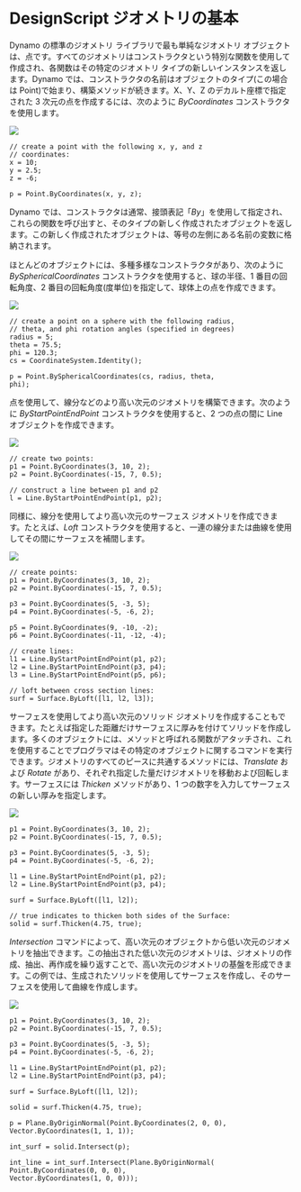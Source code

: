 

# DesignScript ジオメトリの基本

Dynamo の標準のジオメトリ ライブラリで最も単純なジオメトリ オブジェクトは、点です。すべてのジオメトリはコンストラクタという特別な関数を使用して作成され、各関数はその特定のジオメトリ タイプの新しいインスタンスを返します。Dynamo では、コンストラクタの名前はオブジェクトのタイプ(この場合は Point)で始まり、構築メソッドが続きます。X、Y、Z のデカルト座標で指定された 3 次元の点を作成するには、次のように *ByCoordinates* コンストラクタを使用します。

![](images/12-1/GeometryBasics_01.png)

```
// create a point with the following x, y, and z
// coordinates:
x = 10;
y = 2.5;
z = -6;

p = Point.ByCoordinates(x, y, z);
```

Dynamo では、コンストラクタは通常、接頭表記「*By*」を使用して指定され、これらの関数を呼び出すと、そのタイプの新しく作成されたオブジェクトを返します。この新しく作成されたオブジェクトは、等号の左側にある名前の変数に格納されます。

ほとんどのオブジェクトには、多種多様なコンストラクタがあり、次のように *BySphericalCoordinates* コンストラクタを使用すると、球の半径、1 番目の回転角度、2 番目の回転角度(度単位)を指定して、球体上の点を作成できます。

![](images/12-1/GeometryBasics_02.png)

```
// create a point on a sphere with the following radius,
// theta, and phi rotation angles (specified in degrees)
radius = 5;
theta = 75.5;
phi = 120.3;
cs = CoordinateSystem.Identity();

p = Point.BySphericalCoordinates(cs, radius, theta,
phi);
```

点を使用して、線分などのより高い次元のジオメトリを構築できます。次のように *ByStartPointEndPoint* コンストラクタを使用すると、2 つの点の間に Line オブジェクトを作成できます。

![](images/12-1/GeometryBasics_03.png)

```
// create two points:
p1 = Point.ByCoordinates(3, 10, 2);
p2 = Point.ByCoordinates(-15, 7, 0.5);

// construct a line between p1 and p2
l = Line.ByStartPointEndPoint(p1, p2);
```

同様に、線分を使用してより高い次元のサーフェス ジオメトリを作成できます。たとえば、*Loft* コンストラクタを使用すると、一連の線分または曲線を使用してその間にサーフェスを補間します。

![](images/12-1/GeometryBasics_04.png)

```
// create points:
p1 = Point.ByCoordinates(3, 10, 2);
p2 = Point.ByCoordinates(-15, 7, 0.5);

p3 = Point.ByCoordinates(5, -3, 5);
p4 = Point.ByCoordinates(-5, -6, 2);

p5 = Point.ByCoordinates(9, -10, -2);
p6 = Point.ByCoordinates(-11, -12, -4);

// create lines:
l1 = Line.ByStartPointEndPoint(p1, p2);
l2 = Line.ByStartPointEndPoint(p3, p4);
l3 = Line.ByStartPointEndPoint(p5, p6);

// loft between cross section lines:
surf = Surface.ByLoft([l1, l2, l3]);
```

サーフェスを使用してより高い次元のソリッド ジオメトリを作成することもできます。たとえば指定した距離だけサーフェスに厚みを付けてソリッドを作成します。多くのオブジェクトには、メソッドと呼ばれる関数がアタッチされ、これを使用することでプログラマはその特定のオブジェクトに関するコマンドを実行できます。ジオメトリのすべてのピースに共通するメソッドには、*Translate* および *Rotate* があり、それぞれ指定した量だけジオメトリを移動および回転します。サーフェスには *Thicken* メソッドがあり、1 つの数字を入力してサーフェスの新しい厚みを指定します。

![](images/12-1/GeometryBasics_05.png)

```
p1 = Point.ByCoordinates(3, 10, 2);
p2 = Point.ByCoordinates(-15, 7, 0.5);

p3 = Point.ByCoordinates(5, -3, 5);
p4 = Point.ByCoordinates(-5, -6, 2);

l1 = Line.ByStartPointEndPoint(p1, p2);
l2 = Line.ByStartPointEndPoint(p3, p4);

surf = Surface.ByLoft([l1, l2]);

// true indicates to thicken both sides of the Surface:
solid = surf.Thicken(4.75, true);
```

*Intersection* コマンドによって、高い次元のオブジェクトから低い次元のジオメトリを抽出できます。この抽出された低い次元のジオメトリは、ジオメトリの作成、抽出、再作成を繰り返すことで、高い次元のジオメトリの基盤を形成できます。この例では、生成されたソリッドを使用してサーフェスを作成し、そのサーフェスを使用して曲線を作成します。

![](images/12-1/GeometryBasics_06.png)

```
p1 = Point.ByCoordinates(3, 10, 2);
p2 = Point.ByCoordinates(-15, 7, 0.5);

p3 = Point.ByCoordinates(5, -3, 5);
p4 = Point.ByCoordinates(-5, -6, 2);

l1 = Line.ByStartPointEndPoint(p1, p2);
l2 = Line.ByStartPointEndPoint(p3, p4);

surf = Surface.ByLoft([l1, l2]);

solid = surf.Thicken(4.75, true);

p = Plane.ByOriginNormal(Point.ByCoordinates(2, 0, 0),
Vector.ByCoordinates(1, 1, 1));

int_surf = solid.Intersect(p);

int_line = int_surf.Intersect(Plane.ByOriginNormal(
Point.ByCoordinates(0, 0, 0),
Vector.ByCoordinates(1, 0, 0)));
```

